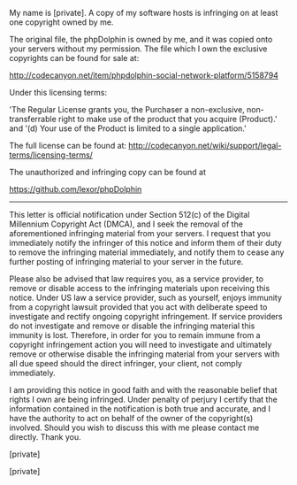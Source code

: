 My name is [private]. A copy of my software hosts is infringing on at least one copyright owned by me.

The original file, the phpDolphin is owned by me, and it was copied onto your servers without my permission. The file which I own the exclusive copyrights can be found for sale at:

http://codecanyon.net/item/phpdolphin-social-network-platform/5158794

Under this licensing terms:

'The Regular License grants you, the Purchaser a non-exclusive, non-transferrable right to make use of the product that you acquire (Product).'
and '(d) Your use of the Product is limited to a single application.'

The full license can be found at:
http://codecanyon.net/wiki/support/legal-terms/licensing-terms/

The unauthorized and infringing copy can be found at

https://github.com/lexor/phpDolphin

-------------------------------------------------------------------------------------------------

This letter is official notification under Section 512(c) of the Digital Millennium Copyright Act (DMCA), and I seek the removal of the aforementioned infringing material from your servers. I request that you immediately notify the infringer of this notice and inform them of their duty to remove the infringing material immediately, and notify them to cease any further posting of infringing material to your server in the future.

Please also be advised that law requires you, as a service provider, to remove or disable access to the infringing materials upon receiving this notice. Under US law a service provider, such as yourself, enjoys immunity from a copyright lawsuit provided that you act with deliberate speed to investigate and rectify ongoing copyright infringement. If service providers do not investigate and remove or disable the infringing material this immunity is lost. Therefore, in order for you to remain immune from a copyright infringement action you will need to investigate and ultimately remove or otherwise disable the infringing material from your servers with all due speed should the direct infringer, your client, not comply immediately.

I am providing this notice in good faith and with the reasonable belief that rights I own are being infringed. Under penalty of perjury I certify that the information contained in the notification is both true and accurate, and I have the authority to act on behalf of the owner of the copyright(s) involved.
Should you wish to discuss this with me please contact me directly.
Thank you.

[private]

[private]
